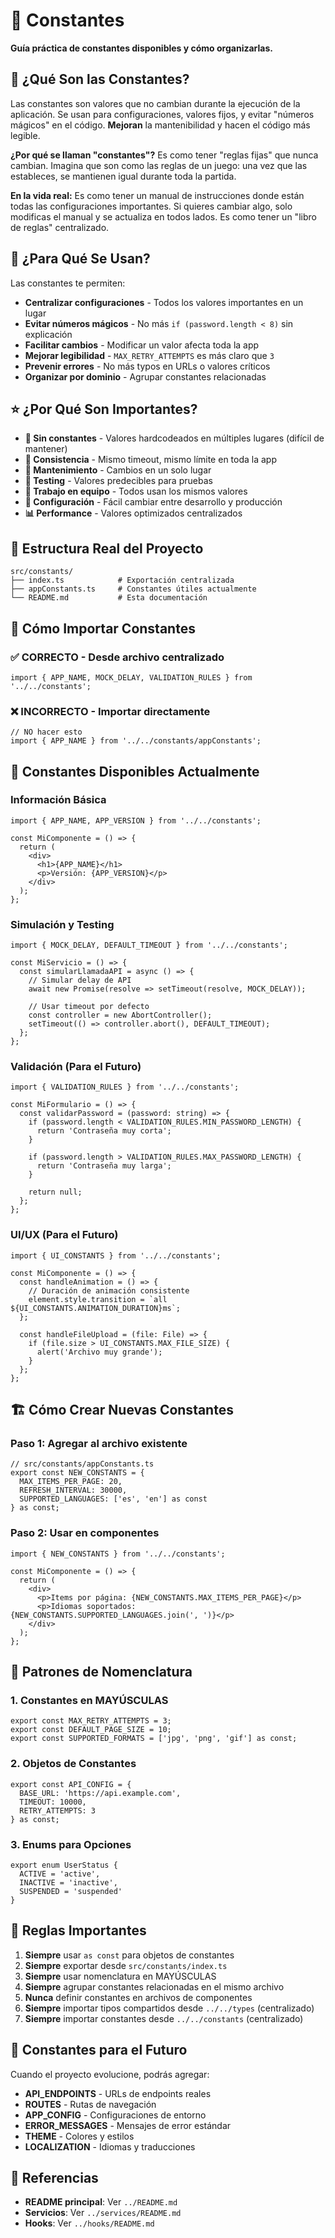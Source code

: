 # 🔧 Constantes

**Guía práctica de constantes disponibles y cómo organizarlas.**

## 🎯 **¿Qué Son las Constantes?**

Las constantes son valores que no cambian durante la ejecución de la aplicación. Se usan para configuraciones, valores fijos, y evitar "números mágicos" en el código. **Mejoran** la mantenibilidad y hacen el código más legible.

**¿Por qué se llaman "constantes"?** Es como tener "reglas fijas" que nunca cambian. Imagina que son como las reglas de un juego: una vez que las estableces, se mantienen igual durante toda la partida.

**En la vida real:** Es como tener un manual de instrucciones donde están todas las configuraciones importantes. Si quieres cambiar algo, solo modificas el manual y se actualiza en todos lados. Es como tener un "libro de reglas" centralizado.

## 🚀 **¿Para Qué Se Usan?**

Las constantes te permiten:
- **Centralizar configuraciones** - Todos los valores importantes en un lugar
- **Evitar números mágicos** - No más `if (password.length < 8)` sin explicación
- **Facilitar cambios** - Modificar un valor afecta toda la app
- **Mejorar legibilidad** - `MAX_RETRY_ATTEMPTS` es más claro que `3`
- **Prevenir errores** - No más typos en URLs o valores críticos
- **Organizar por dominio** - Agrupar constantes relacionadas

## ⭐ **¿Por Qué Son Importantes?**

- **🚫 Sin constantes** - Valores hardcodeados en múltiples lugares (difícil de mantener)
- **🔄 Consistencia** - Mismo timeout, mismo límite en toda la app
- **📱 Mantenimiento** - Cambios en un solo lugar
- **🧪 Testing** - Valores predecibles para pruebas
- **👥 Trabajo en equipo** - Todos usan los mismos valores
- **🎯 Configuración** - Fácil cambiar entre desarrollo y producción
- **📊 Performance** - Valores optimizados centralizados

## 📁 **Estructura Real del Proyecto**

```
src/constants/
├── index.ts            # Exportación centralizada
├── appConstants.ts     # Constantes útiles actualmente
└── README.md           # Esta documentación
```

## 🔧 **Cómo Importar Constantes**

### **✅ CORRECTO - Desde archivo centralizado**
```tsx
import { APP_NAME, MOCK_DELAY, VALIDATION_RULES } from '../../constants';
```

### **❌ INCORRECTO - Importar directamente**
```tsx
// NO hacer esto
import { APP_NAME } from '../../constants/appConstants';
```

## 📡 **Constantes Disponibles Actualmente**

### **Información Básica**
```tsx
import { APP_NAME, APP_VERSION } from '../../constants';

const MiComponente = () => {
  return (
    <div>
      <h1>{APP_NAME}</h1>
      <p>Versión: {APP_VERSION}</p>
    </div>
  );
};
```

### **Simulación y Testing**
```tsx
import { MOCK_DELAY, DEFAULT_TIMEOUT } from '../../constants';

const MiServicio = () => {
  const simularLlamadaAPI = async () => {
    // Simular delay de API
    await new Promise(resolve => setTimeout(resolve, MOCK_DELAY));
    
    // Usar timeout por defecto
    const controller = new AbortController();
    setTimeout(() => controller.abort(), DEFAULT_TIMEOUT);
  };
};
```

### **Validación (Para el Futuro)**
```tsx
import { VALIDATION_RULES } from '../../constants';

const MiFormulario = () => {
  const validarPassword = (password: string) => {
    if (password.length < VALIDATION_RULES.MIN_PASSWORD_LENGTH) {
      return 'Contraseña muy corta';
    }
    
    if (password.length > VALIDATION_RULES.MAX_PASSWORD_LENGTH) {
      return 'Contraseña muy larga';
    }
    
    return null;
  };
};
```

### **UI/UX (Para el Futuro)**
```tsx
import { UI_CONSTANTS } from '../../constants';

const MiComponente = () => {
  const handleAnimation = () => {
    // Duración de animación consistente
    element.style.transition = `all ${UI_CONSTANTS.ANIMATION_DURATION}ms`;
  };
  
  const handleFileUpload = (file: File) => {
    if (file.size > UI_CONSTANTS.MAX_FILE_SIZE) {
      alert('Archivo muy grande');
    }
  };
};
```

## 🏗️ **Cómo Crear Nuevas Constantes**

### **Paso 1: Agregar al archivo existente**
```tsx
// src/constants/appConstants.ts
export const NEW_CONSTANTS = {
  MAX_ITEMS_PER_PAGE: 20,
  REFRESH_INTERVAL: 30000,
  SUPPORTED_LANGUAGES: ['es', 'en'] as const
} as const;
```

### **Paso 2: Usar en componentes**
```tsx
import { NEW_CONSTANTS } from '../../constants';

const MiComponente = () => {
  return (
    <div>
      <p>Items por página: {NEW_CONSTANTS.MAX_ITEMS_PER_PAGE}</p>
      <p>Idiomas soportados: {NEW_CONSTANTS.SUPPORTED_LANGUAGES.join(', ')}</p>
    </div>
  );
};
```

## 🎨 **Patrones de Nomenclatura**

### **1. Constantes en MAYÚSCULAS**
```tsx
export const MAX_RETRY_ATTEMPTS = 3;
export const DEFAULT_PAGE_SIZE = 10;
export const SUPPORTED_FORMATS = ['jpg', 'png', 'gif'] as const;
```

### **2. Objetos de Constantes**
```tsx
export const API_CONFIG = {
  BASE_URL: 'https://api.example.com',
  TIMEOUT: 10000,
  RETRY_ATTEMPTS: 3
} as const;
```

### **3. Enums para Opciones**
```tsx
export enum UserStatus {
  ACTIVE = 'active',
  INACTIVE = 'inactive',
  SUSPENDED = 'suspended'
}
```

## 🚨 **Reglas Importantes**

1. **Siempre** usar `as const` para objetos de constantes
2. **Siempre** exportar desde `src/constants/index.ts`
3. **Siempre** usar nomenclatura en MAYÚSCULAS
4. **Siempre** agrupar constantes relacionadas en el mismo archivo
5. **Nunca** definir constantes en archivos de componentes
6. **Siempre** importar tipos compartidos desde `../../types` (centralizado)
7. **Siempre** importar constantes desde `../../constants` (centralizado)

## 🔮 **Constantes para el Futuro**

Cuando el proyecto evolucione, podrás agregar:

- **API_ENDPOINTS** - URLs de endpoints reales
- **ROUTES** - Rutas de navegación
- **APP_CONFIG** - Configuraciones de entorno
- **ERROR_MESSAGES** - Mensajes de error estándar
- **THEME** - Colores y estilos
- **LOCALIZATION** - Idiomas y traducciones

## 🔗 **Referencias**

- **README principal**: Ver `../README.md`
- **Servicios**: Ver `../services/README.md`
- **Hooks**: Ver `../hooks/README.md`
